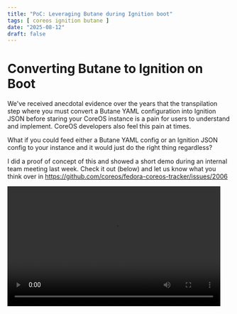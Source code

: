```yaml
---
title: "PoC: Leveraging Butane during Ignition boot"
tags: [ coreos ignition butane ]
date: "2025-08-12"
draft: false
---
```


# Converting Butane to Ignition on Boot

We've received anecdotal evidence over the years that the
transpilation step where you must convert a Butane YAML configuration
into Ignition JSON before staring your CoreOS instance is a pain
for users to understand and implement. CoreOS developers also feel
this pain at times. 

What if you could feed either a Butane YAML config or an Ignition JSON
config to your instance and it would just do the right thing
regardless?

I did a proof of concept of this and showed a short demo during an
internal team meeting last week. Check it out (below) and let us know what
you think over in https://github.com/coreos/fedora-coreos-tracker/issues/2006

<video controls width="480" height="270" src="https://dustymabecom.sfo2.digitaloceanspaces.com/2025-08-12_PoC-Leveraging-Butane-During-Ignition-Boot.mp4"></video>

